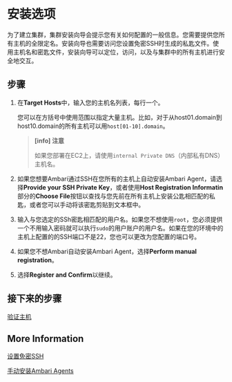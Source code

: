 # 安装选项

为了建立集群，集群安装向导会提示您有关如何配置的一般信息。您需要提供您所有主机的全限定名。安装向导也需要访问您设置免密SSH时生成的私匙文件。使用主机名和密匙文件，安装向导可以定位，访问，以及与集群中的所有主机进行安全地交互。

## 步骤

1. 在**Target Hosts**中，输入您的主机名列表，每行一个。

   您可以在方括号中使用范围以指定大量主机。比如，对于从host01.domain到host10.domain的所有主机可以用`host[01-10].domain`。

   > **[info] 注意**
   >
   > 如果您部署在EC2上，请使用`internal Private DNS`（内部私有DNS）主机名。

2. 如果您想要Ambari通过SSH在您所有的主机上自动安装Ambari Agent，请选择**Provide your SSH Private Key**，或者使用**Host Registration Informatin**部分的**Choose File**按钮以查找与您先前在所有主机上安装公匙相匹配的私匙，或者您可以手动将该密匙剪贴到文本框中。

3. 输入与您选定的SSh密匙相匹配的用户名。如果您不想使用`root`，您必须提供一个不用输入密码就可以执行`sudo`的用户账户的用户名。如果在您的环境中的主机上配置的的SSH端口不是22，您也可以更改为您配置的端口号。

4. 如果您不想Ambari自动安装Ambari Agent，选择**Perform manual registration**。

5. 选择**Register and Confirm**以继续。

## 接下来的步骤

[验证主机](../07-confirm-hosts/README.md)

## More Information

[设置免密SSH](../../01-getting-ready/04-prepare-env/01-set-up-ssh/README.md)

[手动安装Ambari Agents](https://docs.hortonworks.com/HDPDocuments/Ambari-2.7.3.0/administering-ambari/content/amb_installing_ambari_agents_manually.html)